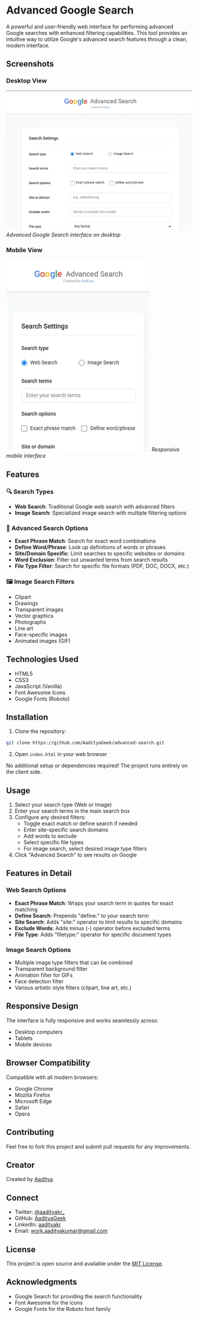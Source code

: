 # Advanced Google Search

A powerful and user-friendly web interface for performing advanced Google searches with enhanced filtering capabilities. This tool provides an intuitive way to utilize Google's advanced search features through a clean, modern interface.

## Screenshots

### Desktop View

![Desktop View](screenshots/desktop-view.webp)
*Advanced Google Search interface on desktop*

### Mobile View

![Mobile View](screenshots/mobile-view.webp)
*Responsive mobile interface*

## Features

### 🔍 Search Types

- **Web Search**: Traditional Google web search with advanced filters
- **Image Search**: Specialized image search with multiple filtering options

### 🎯 Advanced Search Options

- **Exact Phrase Match**: Search for exact word combinations
- **Define Word/Phrase**: Look up definitions of words or phrases
- **Site/Domain Specific**: Limit searches to specific websites or domains
- **Word Exclusion**: Filter out unwanted terms from search results
- **File Type Filter**: Search for specific file formats (PDF, DOC, DOCX, etc.)

### 🖼️ Image Search Filters

- Clipart
- Drawings
- Transparent images
- Vector graphics
- Photographs
- Line art
- Face-specific images
- Animated images (GIF)

## Technologies Used

- HTML5
- CSS3
- JavaScript (Vanilla)
- Font Awesome Icons
- Google Fonts (Roboto)

## Installation

1. Clone the repository:

```bash
git clone https://github.com/AadityaGeek/advanced-search.git
```

2. Open `index.html` in your web browser

No additional setup or dependencies required! The project runs entirely on the client side.

## Usage

1. Select your search type (Web or Image)
2. Enter your search terms in the main search box
3. Configure any desired filters:
   - Toggle exact match or define search if needed
   - Enter site-specific search domains
   - Add words to exclude
   - Select specific file types
   - For image search, select desired image type filters
4. Click "Advanced Search" to see results on Google

## Features in Detail

### Web Search Options

- **Exact Phrase Match**: Wraps your search term in quotes for exact matching
- **Define Search**: Prepends "define:" to your search term
- **Site Search**: Adds "site:" operator to limit results to specific domains
- **Exclude Words**: Adds minus (-) operator before excluded terms
- **File Type**: Adds "filetype:" operator for specific document types

### Image Search Options

- Multiple image type filters that can be combined
- Transparent background filter
- Animation filter for GIFs
- Face detection filter
- Various artistic style filters (clipart, line art, etc.)

## Responsive Design

The interface is fully responsive and works seamlessly across:

- Desktop computers
- Tablets
- Mobile devices

## Browser Compatibility

Compatible with all modern browsers:

- Google Chrome
- Mozilla Firefox
- Microsoft Edge
- Safari
- Opera

## Contributing

Feel free to fork this project and submit pull requests for any improvements.

## Creator

Created by [Aaditya](https://www.linkedin.com/in/aadityakr/)

## Connect

- Twitter: [@aadityakr_](https://twitter.com/aadityakr_)
- GitHub: [AadityaGeek](https://github.com/AadityaGeek)
- LinkedIn: [aadityakr](https://www.linkedin.com/in/aadityakr/)
- Email: work.aadityakumar@gmail.com

## License

This project is open source and available under the [MIT License](LICENSE).

## Acknowledgments

- Google Search for providing the search functionality
- Font Awesome for the icons
- Google Fonts for the Roboto font family
